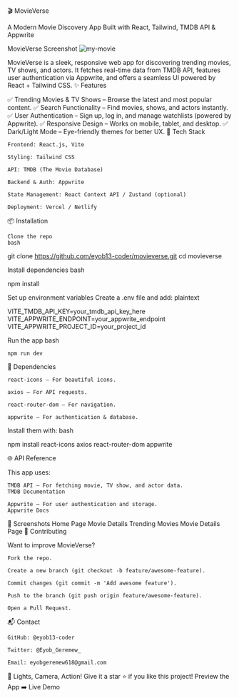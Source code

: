 🎬 MovieVerse

A Modern Movie Discovery App Built with React, Tailwind, TMDB API & Appwrite

MovieVerse Screenshot ![my-movie](screenshot/MovieApp.png)

MovieVerse is a sleek, responsive web app for discovering trending movies, TV shows, and actors. It fetches real-time data from TMDB API, features user authentication via Appwrite, and offers a seamless UI powered by React + Tailwind CSS.
✨ Features

✅ Trending Movies & TV Shows – Browse the latest and most popular content.
✅ Search Functionality – Find movies, shows, and actors instantly.
✅ User Authentication – Sign up, log in, and manage watchlists (powered by Appwrite).
✅ Responsive Design – Works on mobile, tablet, and desktop.
✅ Dark/Light Mode – Eye-friendly themes for better UX.
🚀 Tech Stack

    Frontend: React.js, Vite

    Styling: Tailwind CSS

    API: TMDB (The Movie Database)

    Backend & Auth: Appwrite

    State Management: React Context API / Zustand (optional)

    Deployment: Vercel / Netlify

📦 Installation

    Clone the repo
    bash

git clone https://github.com/eyob13-coder/movieverse.git
cd movieverse

Install dependencies
bash

npm install

Set up environment variables
Create a .env file and add:
plaintext

VITE_TMDB_API_KEY=your_tmdb_api_key_here
VITE_APPWRITE_ENDPOINT=your_appwrite_endpoint
VITE_APPWRITE_PROJECT_ID=your_project_id

Run the app
bash

    npm run dev

🔧 Dependencies

    react-icons – For beautiful icons.

    axios – For API requests.

    react-router-dom – For navigation.

    appwrite – For authentication & database.

Install them with:
bash

npm install react-icons axios react-router-dom appwrite

🌐 API Reference

This app uses:

    TMDB API – For fetching movie, TV show, and actor data.
    TMDB Documentation

    Appwrite – For user authentication and storage.
    Appwrite Docs

📸 Screenshots
Home Page	Movie Details
Trending Movies	Movie Details Page
🤝 Contributing

Want to improve MovieVerse?

    Fork the repo.

    Create a new branch (git checkout -b feature/awesome-feature).

    Commit changes (git commit -m 'Add awesome feature').

    Push to the branch (git push origin feature/awesome-feature).

    Open a Pull Request.


📬 Contact

    GitHub: @eyob13-coder

    Twitter: @Eyob_Geremew_

    Email: eyobgeremew618@gmail.com


🎥 Lights, Camera, Action!
Give it a star ⭐ if you like this project!
Preview the App ➡️ Live Demo